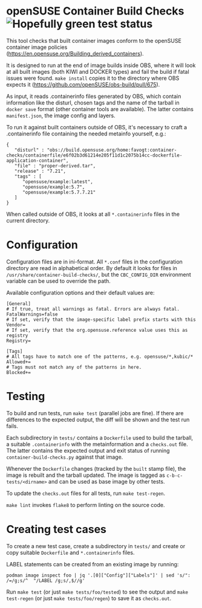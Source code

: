 openSUSE Container Build Checks ![Hopefully green test status](https://github.com/openSUSE/container-build-checks/actions/workflows/test.yml/badge.svg?branch=master)
===============================

This tool checks that built container images conform to the openSUSE container image policies (https://en.opensuse.org/Building_derived_containers).

It is designed to run at the end of image builds inside OBS, where it will look at all built images (both KIWI and DOCKER types) and fail the build if fatal issues were found. `make install` copies it to the directory where OBS expects it (https://github.com/openSUSE/obs-build/pull/675).

As input, it reads .containerinfo files generated by OBS, which contain information like the disturl, chosen tags and the name of the tarball in `docker save` format (other container tools are available). The latter contains `manifest.json`, the image config and layers.

To run it against built containers outside of OBS, it's necessary to craft a .containerinfo file containing the needed metainfo yourself, e.g.:

```
{
   "disturl" : "obs://build.opensuse.org/home:favogt:container-checks/containerfile/e6f02b3d61214e205f11d1c2075b14cc-dockerfile-application-container",
   "file" : "proper-derived.tar",
   "release" : "7.21",
   "tags" : [
      "opensuse/example:latest",
      "opensuse/example:5.7",
      "opensuse/example:5.7.7.21"
   ]
}
```

When called outside of OBS, it looks at all `*.containerinfo` files in the current directory.

Configuration
=============

Configuration files are in ini-format. All `*.conf` files in the configuration directory are read in alphabetical order. By default it looks for files in `/usr/share/container-build-checks/`, but the `CBC_CONFIG_DIR` environment variable can be used to override the path.

Available configuration options and their default values are:

```
[General]
# If true, treat all warnings as fatal. Errors are always fatal.
FatalWarnings=false
# If set, verify that the image-specific label prefix starts with this
Vendor=
# If set, verify that the org.opensuse.reference value uses this as registry
Registry=

[Tags]
# All tags have to match one of the patterns, e.g. opensuse/*,kubic/*
Allowed+=
# Tags must not match any of the patterns in here.
Blocked+=
```

Testing
=======

To build and run tests, run `make test` (parallel jobs are fine). If there are differences to the expected output, the diff will be shown and the test run fails.

Each subdirectory in `tests/` contains a `Dockerfile` used to build the tarball, a suitable `.containerinfo` with the metainformation and a `checks.out` file. The latter contains the expected output and exit status of running `container-build-checks.py` against that image.

Whenever the `Dockerfile` changes (tracked by the `built` stamp file), the image is rebuilt and the tarball updated. The image is tagged as `c-b-c-tests/<dirname>` and can be used as base image by other tests.

To update the `checks.out` files for all tests, run `make test-regen`.

`make lint` invokes `flake8` to perform linting on the source code.

Creating test cases
===================

To create a new test case, create a subdirectory in `tests/` and create or copy suitable `Dockerfile` and `*.containerinfo` files.

LABEL statements can be created from an existing image by running:

`podman image inspect foo | jq '.[0]["Config"]["Labels"]' | sed 's/": /=/g;s/^  "/LABEL /g;s/,$//g'`

Run `make test` (or just `make tests/foo/tested`) to see the output and `make test-regen` (or just `make tests/foo/regen`) to save it as `checks.out`.
